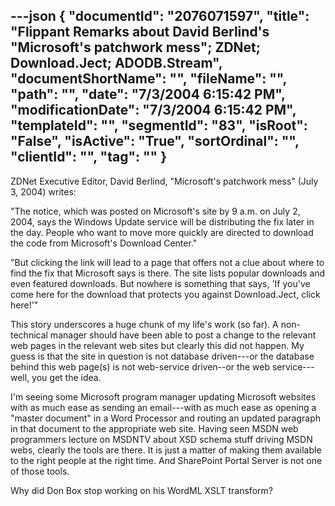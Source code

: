 ---json
{
  "documentId": "2076071597",
  "title": "Flippant Remarks about David Berlind's &quot;Microsoft's patchwork mess&quot;; ZDNet; Download.Ject; ADODB.Stream",
  "documentShortName": "",
  "fileName": "",
  "path": "",
  "date": "7/3/2004 6:15:42 PM",
  "modificationDate": "7/3/2004 6:15:42 PM",
  "templateId": "",
  "segmentId": "83",
  "isRoot": "False",
  "isActive": "True",
  "sortOrdinal": "",
  "clientId": "",
  "tag": ""
}
---

ZDNet Executive Editor, David Berlind, &quot;Microsoft's patchwork mess&quot; (July 3, 2004) writes:

&quot;The notice, which was posted on Microsoft's site by 9 a.m. on July 2, 2004, says the Windows Update service will be distributing the fix later in the day. People who want to move more quickly are directed to download the code from Microsoft's Download Center.&quot;

&quot;But clicking the link will lead to a page that offers not a clue about where to find the fix that Microsoft says is there. The site lists popular downloads and even featured downloads. But nowhere is something that says, 'If you've come here for the download that protects you against Download.Ject, click here!'&quot;

This story underscores a huge chunk of my life's work (so far). A non-technical manager should have been able to post a change to the relevant web pages in the relevant web sites but clearly this did not happen. My guess is that the site in question is not database driven---or the database behind this web page(s) is not web-service driven--or the web service---well, you get the idea.

I'm seeing some Microsoft program manager updating Microsoft websites with as much ease as sending an email---with as much ease as opening a &quot;master document&quot; in a Word Processor and routing an updated paragraph in that document to the appropriate web site. Having seen MSDN web programmers lecture on MSDNTV about XSD schema stuff driving MSDN webs, clearly the tools are there. It is just a matter of making them available to the right people at the right time. And SharePoint Portal Server is not one of those tools.

Why did Don Box stop working on his WordML XSLT transform?
